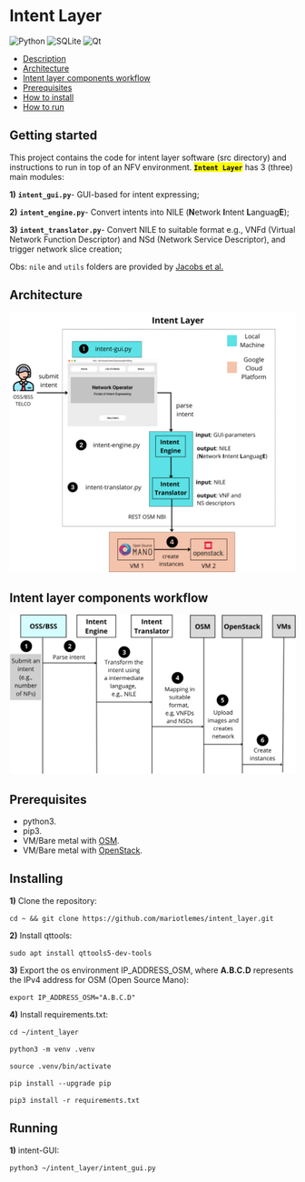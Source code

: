 # Intent Layer

![Python](https://img.shields.io/badge/python-3670A0?style=plastic&logo=python&logoColor=ffdd54)
![SQLite](https://img.shields.io/badge/sqlite-%2307405e.svg?style=plastic&logo=sqlite&logoColor=white)
![Qt](https://img.shields.io/badge/Qt-%23217346.svg?style=plastic&logo=Qt&logoColor=white)

- [Description](#getting-started)
- [Architecture](#architecture)
- [Intent layer components workflow](#intent-layer-components-workflow)
- [Prerequisites](#prerequisites)
- [How to install](#installing)
- [How to run](#running)

## Getting started

This project contains the code
for intent layer software (src directory) and instructions to run in top of
an NFV environment.
<mark>**`Intent Layer`**</mark> has 3 (three) main modules:


**1)** **`intent_gui.py`**- GUI-based for intent expressing;

**2)** **`intent_engine.py`**- Convert intents into NILE (**N**etwork **I**ntent **L**anguag**E**);

**3)** **`intent_translator.py`**- Convert NILE to suitable format e.g., VNFd (Virtual Network Function Descriptor) and NSd (Network Service Descriptor), and trigger network slice creation;

Obs: `nile` and `utils` folders are provided by [Jacobs et al.](https://github.com/lumichatbot/webhook)

##  Architecture

![](fig/experimental-setup.png)

## Intent layer components workflow

![](fig/POC-basic.png)

## Prerequisites

- python3. 
- pip3. 
- VM/Bare metal with [OSM](https://osm.etsi.org/). 
- VM/Bare metal with [OpenStack](https://docs.openstack.org/devstack/latest/).

## Installing

**1)** Clone the repository:

```
cd ~ && git clone https://github.com/mariotlemes/intent_layer.git
```

**2)** Install qttools:
```
sudo apt install qttools5-dev-tools
```

**3)** Export the os environment IP_ADDRESS_OSM, where **A.B.C.D** represents the IPv4 address for OSM (Open
Source Mano):
```
export IP_ADDRESS_OSM="A.B.C.D"
```

**4)** Install requirements.txt:
```
cd ~/intent_layer
```

```
python3 -m venv .venv
```

```
source .venv/bin/activate
```

```
pip install --upgrade pip
```

```
pip3 install -r requirements.txt
```

## Running

**1)** intent-GUI:

```
python3 ~/intent_layer/intent_gui.py
```
